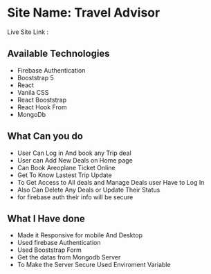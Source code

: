 # Site Name: Travel Advisor

Live Site Link :


## Available Technologies

- Firebase Authentication
- Booststrap 5
- React
- Vanila CSS
- React Booststrap
- React Hook From
- MongoDb

## What Can you do 

- User Can Log in And book any Trip deal
- User can Add New Deals on Home page
- Can Book Areoplane Ticket Online
- Get To Know Lastest Trip Update
- To Get Access to All deals and Manage Deals user Have to Log In
- Also Can Delete Any Deals or Update Their Status
- for firebase auth their info will be secure

## What I Have done

- Made it Responsive for mobile And Desktop
- Used firebase Authentication
- Used Booststrap Form
- Get the datas from Mongodb Server
- To Make the Server Secure Used Enviroment Variable
